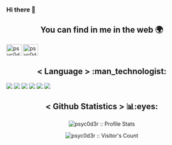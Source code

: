 ### Hi there 👋


<h2 align="center">You can find in me in the web 🌍</h2>

<a href="https://instagram.com/psyc0d3r" target="blank"><img align="center" src="https://cdn.jsdelivr.net/npm/simple-icons@3.0.1/icons/instagram.svg" alt="psyc0d3r" height="30" width="40" /></a>
<a href="https://fb.com/psyc0d3r" target="blank"><img align="center" src="https://cdn.jsdelivr.net/npm/simple-icons@3.0.1/icons/facebook.svg" alt="psyc0d3r" height="30" width="40" /></a>

<h2 align="center"> < Language > :man_technologist:</h2>

<img src="http://img.shields.io/badge/-C-Sharp?style=flat&logo=C%20Sharp&logoColor=R2F4F4F">
<img src="http://img.shields.io/badge/-Python?style=flat&logo=Python&logoColor=1E90FF&Color=00BFFF">
<img src="http://img.shields.io/badge/-Java-script?style=flat&logo=Java%20script&logoColor=FFFFFF">
<img src="http://img.shields.io/badge/-Php?style=flat&logo=Php&logoColor=FFFFFF">
<img src="http://img.shields.io/badge/-Shell?style=flat&logo=Shell&logoColor=FFFFFF">
<img src="http://img.shields.io/badge/-Linux?style=flat&logo=Linux&logoColor=FFFFFF">

<h2 align="center"> < Github Statistics > 📊:eyes:</h2>

<p align="center"><img src="https://github-readme-stats.vercel.app/api?username=psyc0d3r&show_icons=true&theme=synthwave" alt="psyc0d3r :: Profile Stats" /></p><p align="center"><img src="https://profile-counter.glitch.me/{psyc0d3r}/count.svg" alt="psyc0d3r :: Visitor's Count" /></p>
